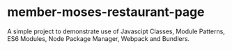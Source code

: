 # member-moses-restaurant-page
A simple project to demonstrate use of Javascipt Classes, Module Patterns, ES6 Modules, Node Package Manager, Webpack and Bundlers.
